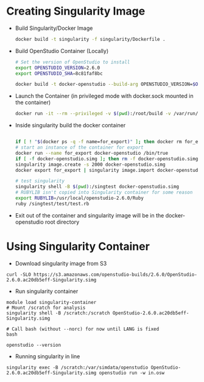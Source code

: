 # Creating Singularity Image

* Build Singularity/Docker Image

    ```bash
    docker build -t singularity -f singularity/Dockerfile .
    ```
    
* Build OpenStudio Container (Locally)
    
    ```bash
    # Set the version of OpenStudio to install
    export OPENSTUDIO_VERSION=2.6.0
    export OPENSTUDIO_SHA=8c81faf8bc
  
    docker build -t docker-openstudio --build-arg OPENSTUDIO_VERSION=$OPENSTUDIO_VERSION --build-arg OPENSTUDIO_SHA=$OPENSTUDIO_SHA .
    ```  
    
* Launch the Container (in privileged mode with docker.sock mounted in the container)

    ```bash
    docker run -it --rm --privileged -v $(pwd):/root/build -v /var/run/docker.sock:/var/run/docker.sock singularity bash
    ```
    
* Inside singularity build the docker container

    ```bash
    
    if [ ! "$(docker ps -q -f name=for_export)" ]; then docker rm for_export; else echo "Container does not exist"; fi
    # start an instance of the container for export
    docker run --name for_export docker-openstudio /bin/true
    if [ -f docker-openstudio.simg ]; then rm -f docker-openstudio.simg; else echo "File does not exist"; fi
    singularity image.create -s 2000 docker-openstudio.simg
    docker export for_export | singularity image.import docker-openstudio.simg

    # test singularity
    singularity shell -B $(pwd):/singtest docker-openstudio.simg
    # RUBYLIB isn't copied into Singularity container for some reason
    export RUBYLIB=/usr/local/openstudio-2.6.0/Ruby
    ruby /singtest/test/test.rb
  
    ```

* Exit out of the container and singularity image will be in the docker-openstudio root directory

# Using Singularity Container

* Download singularity image from S3

```
curl -SLO https://s3.amazonaws.com/openstudio-builds/2.6.0/OpenStudio-2.6.0.ac20db5eff-Singularity.simg
```

* Run singularity container

```
module load singularity-container
# Mount /scratch for analysis
singularity shell -B /scratch:/scratch OpenStudio-2.6.0.ac20db5eff-Singularity.simg

# Call bash (without --norc) for now until LANG is fixed
bash

openstudio --version
```

* Running singularity in line

```
singularity exec -B /scratch:/var/simdata/openstudio OpenStudio-2.6.0.ac20db5eff-Singularity.simg openstudio run -w in.osw


